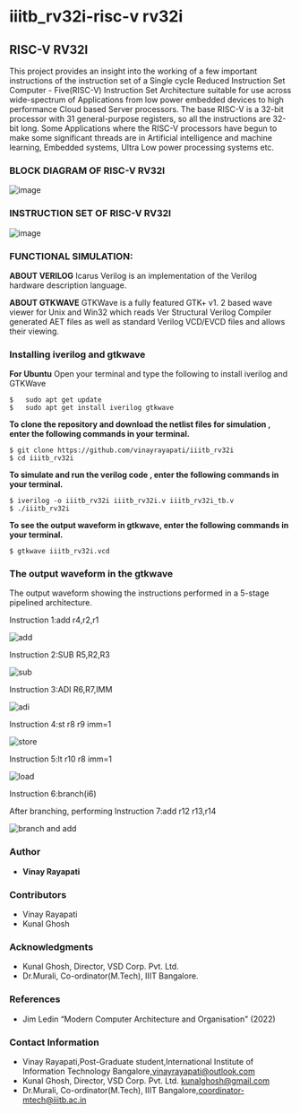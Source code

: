 
# iiitb_rv32i-risc-v rv32i


## RISC-V RV32I

This project provides an insight into the working of a few important instructions of the instruction set of a Single cycle Reduced Instruction Set Computer - Five(RISC-V) Instruction Set Architecture suitable for use across wide-spectrum of Applications from low power embedded devices to high performance Cloud based Server processors. The base RISC-V is a 32-bit processor with 31 general-purpose registers, so all the instructions are 32-bit long. Some Applications where the RISC-V processors have begun to make some significant threads are in Artificial intelligence and machine learning, Embedded systems, Ultra Low power processing systems etc.

### BLOCK DIAGRAM OF RISC-V RV32I
![image](https://user-images.githubusercontent.com/110079631/181293948-beb8622c-7696-4b06-b6c9-eeab9b8ab9d3.png)

### INSTRUCTION SET OF RISC-V RV32I
![image](https://user-images.githubusercontent.com/110079631/181298133-60269bc2-01da-4b5c-8b42-69057b8dc15c.png)

### FUNCTIONAL SIMULATION:

**ABOUT VERILOG**
Icarus Verilog is an implementation of the Verilog hardware description language.

**ABOUT GTKWAVE**
GTKWave is a fully featured GTK+ v1. 2 based wave viewer for Unix and Win32 which reads Ver Structural Verilog Compiler generated AET files as well as standard Verilog VCD/EVCD files and allows their viewing.

### Installing iverilog and gtkwave
**For Ubuntu**
Open your terminal and type the following to install iverilog and GTKWave
```
$   sudo apt get update
$   sudo apt get install iverilog gtkwave
```

**To clone the repository and download the netlist files for simulation , enter the following commands in your terminal.**

```
$ git clone https://github.com/vinayrayapati/iiitb_rv32i
$ cd iiitb_rv32i
```
**To simulate and run the verilog code , enter the following commands in your terminal.**
```
$ iverilog -o iiitb_rv32i iiitb_rv32i.v iiitb_rv32i_tb.v
$ ./iiitb_rv32i
```
**To see the output waveform in gtkwave, enter the following commands in your terminal.**

`$ gtkwave iiitb_rv32i.vcd`

### The output waveform in the gtkwave

 The output waveform showing the instructions performed in a 5-stage pipelined architecture.
 
 Instruction 1:add r4,r2,r1
 
 ![add](https://user-images.githubusercontent.com/110079631/182337436-a9eea0f0-267a-4ad8-a7dc-dfd4ce6e4060.png)

 Instruction 2:SUB R5,R2,R3
 
![sub](https://user-images.githubusercontent.com/110079631/182337538-7a2c98dc-96cb-4140-9044-689d7e39f551.png)

 Instruction 3:ADI R6,R7,IMM
 
![adi](https://user-images.githubusercontent.com/110079631/182337630-da3559f1-8204-4187-a8d5-ce6879f0f218.png)

 Instruction 4:st r8 r9 imm=1
 
![store](https://user-images.githubusercontent.com/110079631/182337661-2910cdd7-4817-40c3-8d2d-ecc4fb431c4c.png)

 Instruction 5:lt r10 r8 imm=1
 
 ![load](https://user-images.githubusercontent.com/110079631/182337721-d0409db2-7b69-475d-b24f-45069a92c149.png)

 Instruction 6:branch(i6)
 
 After branching, performing
 Instruction 7:add r12 r13,r14
 
![branch and add](https://user-images.githubusercontent.com/110079631/182337772-3e40e706-8383-43a7-b9f9-28d6fbe5e942.png)

### Author
 - **Vinay Rayapati**

### Contributors
 - Vinay Rayapati
 - Kunal Ghosh

### Acknowledgments
 - Kunal Ghosh, Director, VSD Corp. Pvt. Ltd.
 - Dr.Murali, Co-ordinator(M.Tech), IIIT Bangalore.

### References
 - Jim Ledin “Modern Computer Architecture and Organisation" (2022)

### Contact Information
 - Vinay Rayapati,Post-Graduate student,International Institute of Information Technology Bangalore,vinayrayapati@outlook.com
 - Kunal Ghosh, Director, VSD Corp. Pvt. Ltd. kunalghosh@gmail.com
 - Dr.Murali, Co-ordinator(M.Tech), IIIT Bangalore,coordinator-mtech@iiitb.ac.in

